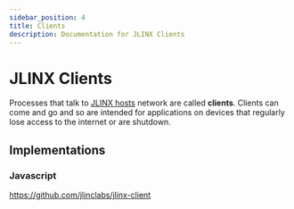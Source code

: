 ```yaml
---
sidebar_position: 4
title: Clients
description: Documentation for JLINX Clients
---
```


# JLINX Clients

Processes that talk to [JLINX hosts](/docs/hosts) network are called **clients**. Clients can come and go and so are intended for applications on devices that regularly lose access to the internet or are shutdown.


## Implementations

### Javascript

https://github.com/jlinclabs/jlinx-client
